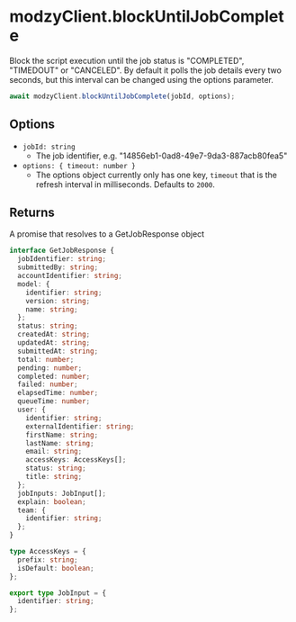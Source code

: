 # modzyClient.blockUntilJobComplete

Block the script execution until the job status is "COMPLETED", "TIMEDOUT" or "CANCELED". By default it polls the job details every two seconds, but this interval can be changed using the options parameter.

```javascript
await modzyClient.blockUntilJobComplete(jobId, options);
```

## Options

- `jobId: string`
  - The job identifier, e.g. "14856eb1-0ad8-49e7-9da3-887acb80fea5"
- `options: { timeout: number }`
  - The options object currently only has one key, `timeout` that is the refresh interval in milliseconds. Defaults to `2000`.

## Returns

A promise that resolves to a GetJobResponse object

```typescript
interface GetJobResponse {
  jobIdentifier: string;
  submittedBy: string;
  accountIdentifier: string;
  model: {
    identifier: string;
    version: string;
    name: string;
  };
  status: string;
  createdAt: string;
  updatedAt: string;
  submittedAt: string;
  total: number;
  pending: number;
  completed: number;
  failed: number;
  elapsedTime: number;
  queueTime: number;
  user: {
    identifier: string;
    externalIdentifier: string;
    firstName: string;
    lastName: string;
    email: string;
    accessKeys: AccessKeys[];
    status: string;
    title: string;
  };
  jobInputs: JobInput[];
  explain: boolean;
  team: {
    identifier: string;
  };
}

type AccessKeys = {
  prefix: string;
  isDefault: boolean;
};

export type JobInput = {
  identifier: string;
};
```
